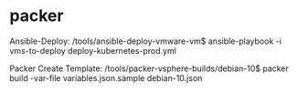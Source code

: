 # packer

Ansible-Deploy:
/tools/ansible-deploy-vmware-vm$ ansible-playbook -i vms-to-deploy deploy-kubernetes-prod.yml


Packer Create Template:
/tools/packer-vsphere-builds/debian-10$ packer build -var-file variables.json.sample debian-10.json
